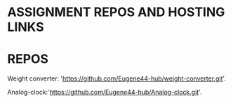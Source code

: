 # ASSIGNMENT REPOS AND HOSTING LINKS

# REPOS

Weight converter: 'https://github.com/Eugene44-hub/weight-converter.git'.

Analog-clock:'https://github.com/Eugene44-hub/Analog-clock.git'.




